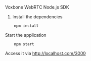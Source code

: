 Voxbone WebRTC Node.js SDK

1. Install the dependencies

```
    npm install
```
    
   Start the application

```
    npm start
```    

   Access it via http://localhost.com/3000
